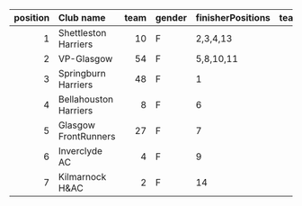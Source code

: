 |   position | Club name             |   team | gender   | finisherPositions   |   teamPoints |   penaltyPoints |   totalPoints |   totalFinishers | Website                                |
|-----------:|:----------------------|-------:|:---------|:--------------------|-------------:|----------------:|--------------:|-----------------:|:---------------------------------------|
|          1 | Shettleston Harriers  |     10 | F        | 2,3,4,13            |           22 |               0 |            22 |                4 | http://shettlestonharriers.org.uk/     |
|          2 | VP-Glasgow            |     54 | F        | 5,8,10,11           |           34 |               0 |            34 |                5 | https://www.vp-glasgow.com             |
|          3 | Springburn Harriers   |     48 | F        | 1                   |            1 |              72 |            73 |                1 | https://www.springburnharriers.co.uk/  |
|          4 | Bellahouston Harriers |      8 | F        | 6                   |            6 |              72 |            78 |                1 | http://www.bellahoustonharriers.co.uk/ |
|          5 | Glasgow FrontRunners  |     27 | F        | 7                   |            7 |              72 |            79 |                1 | https://www.glasgowfrontrunners.org/   |
|          6 | Inverclyde AC         |      4 | F        | 9                   |            9 |              72 |            81 |                1 | https://www.inverclydeac.org/          |
|          7 | Kilmarnock H&AC       |      2 | F        | 14                  |           14 |              72 |            86 |                1 | http://www.kilmarnockharriers.com/     |